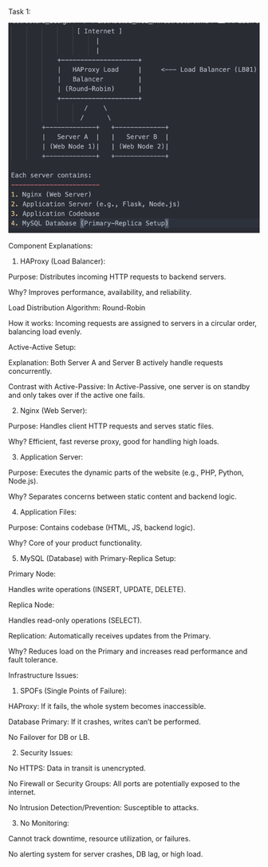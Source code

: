 Task 1:

![alt text](images/1-distributed_web_infrastructure.png)

Component Explanations:

1. HAProxy (Load Balancer):

Purpose: Distributes incoming HTTP requests to backend servers.

Why? Improves performance, availability, and reliability.

Load Distribution Algorithm: Round-Robin

How it works: Incoming requests are assigned to servers in a circular order, balancing load evenly.

Active-Active Setup:

Explanation: Both Server A and Server B actively handle requests concurrently.

Contrast with Active-Passive: In Active-Passive, one server is on standby and only takes over if the active one fails.

2. Nginx (Web Server):

Purpose: Handles client HTTP requests and serves static files.

Why? Efficient, fast reverse proxy, good for handling high loads.

3. Application Server:

Purpose: Executes the dynamic parts of the website (e.g., PHP, Python, Node.js).

Why? Separates concerns between static content and backend logic.

4. Application Files:

Purpose: Contains codebase (HTML, JS, backend logic).

Why? Core of your product functionality.

5. MySQL (Database) with Primary-Replica Setup:

Primary Node:

Handles write operations (INSERT, UPDATE, DELETE).

Replica Node:

Handles read-only operations (SELECT).

Replication: Automatically receives updates from the Primary.

Why? Reduces load on the Primary and increases read performance and fault tolerance.

Infrastructure Issues:

1. SPOFs (Single Points of Failure):

HAProxy: If it fails, the whole system becomes inaccessible.

Database Primary: If it crashes, writes can’t be performed.

No Failover for DB or LB.

2. Security Issues:

No HTTPS: Data in transit is unencrypted.

No Firewall or Security Groups: All ports are potentially exposed to the internet.

No Intrusion Detection/Prevention: Susceptible to attacks.

3. No Monitoring:

Cannot track downtime, resource utilization, or failures.

No alerting system for server crashes, DB lag, or high load.

